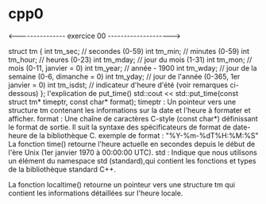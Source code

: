 # cpp0



<--------------- exercice 00 -------------------->
<!-- 

#include <iostream>
inclut la bibliothèque iostream, qui est nécessaire pour les opérations d'entrée et de sortie en C++.

 -->


<!-- 
la fonction toupper est utilisée pour convertir la lettre minuscule 'b' en majuscule 'B'

code comme suit :
int toupper(int c)
{
    if (c >= 'a' && c <= 'z')
        c -= 32;
    return c;
}

-->
<!-- 

std::string:
Plus moderne et plus facile à utiliser.
Offre une multitude de fonctions et d'opérateurs pour manipuler les chaînes.
Automatiquement géré pour la mémoire et la taille.

-->

<!-- getLine -->
<!-- data hiding : private -->
<!-- find
size
insert
append
addfront
addback
empty
 -->


struct tm {
    int tm_sec;   // secondes (0-59)
    int tm_min;   // minutes (0-59)
    int tm_hour;  // heures (0-23)
    int tm_mday;  // jour du mois (1-31)
    int tm_mon;   // mois (0-11, janvier = 0)
    int tm_year;  // année - 1900
    int tm_wday;  // jour de la semaine (0-6, dimanche = 0)
    int tm_yday;  // jour de l'année (0-365, 1er janvier = 0)
    int tm_isdst; // indicateur d'heure d'été (voir remarques ci-dessous)
};
l'explication de put_time()
std::cout << std::put_time(const struct tm* timeptr, const char* format);
timeptr : Un pointeur vers une structure tm contenant les informations sur la date et l'heure à formater et afficher.
format : Une chaîne de caractères C-style (const char*) définissant le format de sortie. Il suit la syntaxe des spécificateurs de format de date-heure de la bibliothèque C.
    exemple de format  : "%Y-%m-%dT%H:%M:%S"
La fonction time() retourne l'heure actuelle en secondes depuis le début de l'ère Unix (1er janvier 1970 à 00:00:00 UTC).
std : Indique que nous utilisons un élément du namespace std (standard),qui contient les fonctions et types de la bibliothèque standard C++.

La fonction localtime() retourne un pointeur vers une structure tm qui contient les informations détaillées sur l'heure locale.

